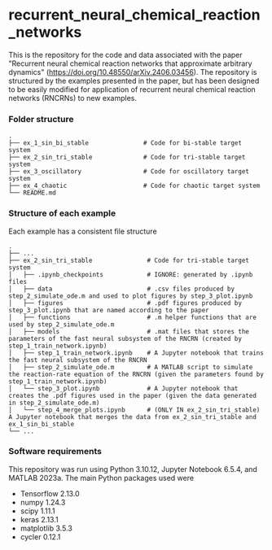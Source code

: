 # recurrent_neural_chemical_reaction_networks

This is the repository for the code and data associated with the paper "Recurrent neural chemical reaction networks that approximate arbitrary dynamics" (https://doi.org/10.48550/arXiv.2406.03456). The repository is structured by the examples presented in the paper, but has been designed to be easily modified for application of recurrent neural chemical reaction networks (RNCRNs) to new examples. 

### Folder structure
```
.
├── ex_1_sin_bi_stable               # Code for bi-stable target system
├── ex_2_sin_tri_stable              # Code for tri-stable target system
├── ex_3_oscillatory                 # Code for oscillatory target system
├── ex_4_chaotic                     # Code for chaotic target system
└── README.md
```

### Structure of each example
Each example has a consistent file structure 
```
.
├── ...
├── ex_2_sin_tri_stable               # Code for tri-stable target system
│   ├── .ipynb_checkpoints            # IGNORE: generated by .ipynb files
│   ├── data                          # .csv files produced by step_2_simulate_ode.m and used to plot figures by step_3_plot.ipynb 
│   ├── figures                       # .pdf figures produced by step_3_plot.ipynb that are named according to the paper
│   ├── functions                     # .m helper functions that are used by step_2_simulate_ode.m
│   ├── models                        # .mat files that stores the parameters of the fast neural subsystem of the RNCRN (created by step_1_train_network.ipynb)
│   ├── step_1_train_network.ipynb    # A Jupyter notebook that trains the fast neural subsystem of the RNCRN 
│   ├── step_2_simulate_ode.m         # A MATLAB script to simulate the reaction-rate equation of the RNCRN (given the parameters found by step_1_train_network.ipynb) 
│   └── step_3_plot.ipynb             # A Jupyter notebook that creates the .pdf figures used in the paper (given the data generated in step_2_simulate_ode.m)
│   └── step_4_merge_plots.ipynb      # (ONLY IN ex_2_sin_tri_stable) A Jupyter notebook that merges the data from ex_2_sin_tri_stable and ex_1_sin_bi_stable 
└── ...
```

### Software requirements
This repository was run using Python 3.10.12, Jupyter Notebook 6.5.4, and MATLAB 2023a. The main Python packages used were
* Tensorflow 2.13.0
* numpy 1.24.3
* scipy 1.11.1
* keras 2.13.1
* matplotlib 3.5.3
* cycler 0.12.1
